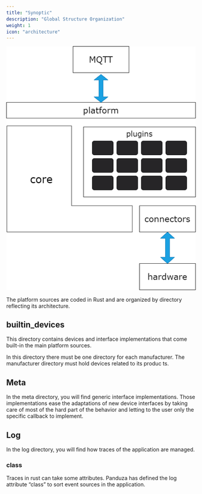 ```yaml
---
title: "Synoptic"
description: "Global Structure Organization"
weight: 1
icon: "architecture"
---
```




![](./schema.png)



The platform sources are coded in Rust and are organized by directory reflecting its architecture.

## builtin_devices

This directory contains devices and interface implementations that come built-in the main platform sources.

In this directory there must be one directory for each manufacturer. The manufacturer directory must hold devices related to its produc
ts.

## Meta

In the meta directory, you will find generic interface implementations.
Those implementations ease the adaptations of new device interfaces by taking care of most of the hard part of the behavior and letting to the user only the specific callback to implement.


## Log

In the log directory, you will find how traces of the application are managed.

### class

Traces in rust can take some attributes. Panduza has defined the log attribute “class” to sort event sources in the application.

